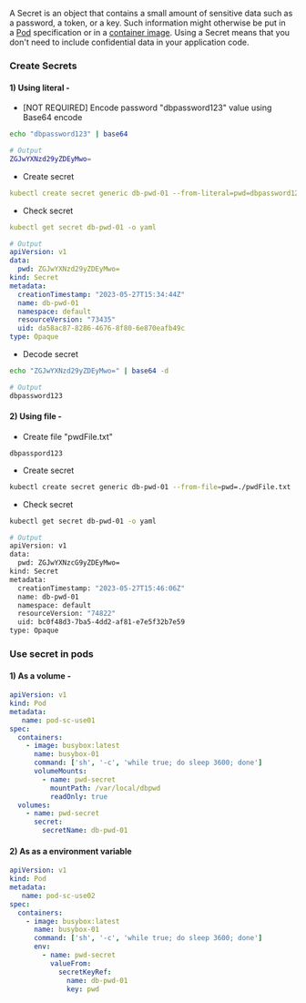 A Secret is an object that contains a small amount of sensitive data such as a password, a token, or a key. Such information might otherwise be put in a [Pod](https://kubernetes.io/docs/concepts/workloads/pods/) specification or in a [container image](https://kubernetes.io/docs/reference/glossary/?all=true#term-image). Using a Secret means that you don't need to include confidential data in your application code.


### Create Secrets

#### 1) Using literal -

- [NOT REQUIRED] Encode password "dbpassword123" value using Base64 encode
``` sh
echo "dbpassword123" | base64

# Output
ZGJwYXNzd29yZDEyMwo=
```

- Create secret
``` yaml
kubectl create secret generic db-pwd-01 --from-literal=pwd=dbpassword123
```

- Check secret
``` yaml
kubectl get secret db-pwd-01 -o yaml

# Output
apiVersion: v1
data:
  pwd: ZGJwYXNzd29yZDEyMwo=
kind: Secret
metadata:
  creationTimestamp: "2023-05-27T15:34:44Z"
  name: db-pwd-01
  namespace: default
  resourceVersion: "73435"
  uid: da58ac87-8286-4676-8f80-6e870eafb49c
type: Opaque
```

- Decode secret
``` sh
echo "ZGJwYXNzd29yZDEyMwo=" | base64 -d

# Output
dbpassword123
```

#### 2) Using file -

- Create file "pwdFile.txt"
``` Text
dbpasspord123
```

- Create secret
``` sh
kubectl create secret generic db-pwd-01 --from-file=pwd=./pwdFile.txt
```

- Check secret
``` sh
kubectl get secret db-pwd-01 -o yaml

# Output
apiVersion: v1
data:
  pwd: ZGJwYXNzcG9yZDEyMwo=
kind: Secret
metadata:
  creationTimestamp: "2023-05-27T15:46:06Z"
  name: db-pwd-01
  namespace: default
  resourceVersion: "74822"
  uid: bc0f48d3-7ba5-4dd2-af81-e7e5f32b7e59
type: Opaque
```

### Use secret in pods

#### 1) As a volume -
``` yaml
apiVersion: v1 
kind: Pod 
metadata: 
   name: pod-sc-use01
spec: 
  containers: 
    - image: busybox:latest
      name: busybox-01
      command: ['sh', '-c', 'while true; do sleep 3600; done']
      volumeMounts: 
        - name: pwd-secret 
          mountPath: /var/local/dbpwd 
          readOnly: true 
  volumes: 
    - name: pwd-secret
      secret: 
        secretName: db-pwd-01
```

#### 2) As as a environment variable
``` yaml
apiVersion: v1 
kind: Pod 
metadata: 
   name: pod-sc-use02
spec: 
  containers: 
    - image: busybox:latest
      name: busybox-01
      command: ['sh', '-c', 'while true; do sleep 3600; done']
      env:
        - name: pwd-secret
          valueFrom:
            secretKeyRef:
              name: db-pwd-01
              key: pwd
```